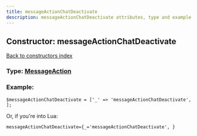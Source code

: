 ```yaml
---
title: messageActionChatDeactivate
description: messageActionChatDeactivate attributes, type and example
---
```

## Constructor: messageActionChatDeactivate  
[Back to constructors index](index.md)






### Type: [MessageAction](../types/MessageAction.md)


### Example:

```
$messageActionChatDeactivate = ['_' => 'messageActionChatDeactivate', ];
```  

Or, if you're into Lua:  


```
messageActionChatDeactivate={_='messageActionChatDeactivate', }

```


